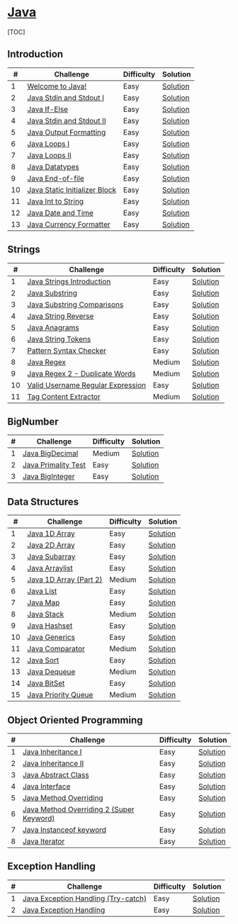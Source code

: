 # <u>Java</u>

[TOC]

## Introduction

| #    | Challenge                                                    | Difficulty | Solution                                                     |
| ---- | ------------------------------------------------------------ | ---------- | ------------------------------------------------------------ |
| 1    | [Welcome to Java!](https://www.hackerrank.com/challenges/welcome-to-java/problem) | Easy       | [Solution](https://github.com/Cassivellaunus/HackerRank/blob/master/LANGUAGE%20PROFICIENCY/Java/1.%20Introduction/Introduction%20-%20Welcome%20to%20Java!.java) |
| 2    | [Java Stdin and Stdout I](https://www.hackerrank.com/challenges/java-stdin-and-stdout-1/problem) | Easy       | [Solution](https://github.com/Cassivellaunus/HackerRank/blob/master/LANGUAGE%20PROFICIENCY/Java/1.%20Introduction/Introduction%20-%20Java%20Stdin%20and%20Stdout%20I.java) |
| 3    | [Java If-Else](https://www.hackerrank.com/challenges/java-if-else/problem) | Easy       | [Solution](https://github.com/Cassivellaunus/HackerRank/blob/master/LANGUAGE%20PROFICIENCY/Java/1.%20Introduction/Introduction%20-%20Java%20If-Else.java) |
| 4    | [Java Stdin and Stdout II](https://www.hackerrank.com/challenges/java-stdin-stdout/problem) | Easy       | [Solution](https://github.com/Cassivellaunus/HackerRank/blob/master/LANGUAGE%20PROFICIENCY/Java/1.%20Introduction/Introduction%20-%20Java%20Stdin%20and%20Stdout%20II.java) |
| 5    | [Java Output Formatting](https://www.hackerrank.com/challenges/java-output-formatting/problem) | Easy       | [Solution](https://github.com/Cassivellaunus/HackerRank/blob/master/LANGUAGE%20PROFICIENCY/Java/1.%20Introduction/Introduction%20-%20Java%20Output%20Formatting.java) |
| 6    | [Java Loops I](https://www.hackerrank.com/challenges/java-loops-i/problem) | Easy       | [Solution](https://github.com/Cassivellaunus/HackerRank/blob/master/LANGUAGE%20PROFICIENCY/Java/1.%20Introduction/Introduction%20-%20Java%20Loops%20I.java) |
| 7    | [Java Loops II](https://www.hackerrank.com/challenges/java-loops/problem) | Easy       | [Solution](https://github.com/Cassivellaunus/HackerRank/blob/master/LANGUAGE%20PROFICIENCY/Java/1.%20Introduction/Introduction%20-%20Java%20Loops%20II.java) |
| 8    | [Java Datatypes](https://www.hackerrank.com/challenges/java-datatypes/problem) | Easy       | [Solution](https://github.com/Cassivellaunus/HackerRank/blob/master/LANGUAGE%20PROFICIENCY/Java/1.%20Introduction/Introduction%20-%20Java%20Datatypes.java) |
| 9    | [Java End-of-file](https://www.hackerrank.com/challenges/java-end-of-file/problem) | Easy       | [Solution](https://github.com/Cassivellaunus/HackerRank/blob/master/LANGUAGE%20PROFICIENCY/Java/1.%20Introduction/Introduction%20-%20Java%20End-of-file.java) |
| 10   | [Java Static Initializer Block](https://www.hackerrank.com/challenges/java-static-initializer-block/problem) | Easy       | [Solution](https://github.com/Cassivellaunus/HackerRank/blob/master/LANGUAGE%20PROFICIENCY/Java/1.%20Introduction/Introduction%20-%20Java%20Static%20Initializer%20Block.java) |
| 11   | [Java Int to String](https://www.hackerrank.com/challenges/java-int-to-string/problem) | Easy       | [Solution](https://github.com/Cassivellaunus/HackerRank/blob/master/LANGUAGE%20PROFICIENCY/Java/1.%20Introduction/Introduction%20-%20Java%20Int%20to%20String.java) |
| 12   | [Java Date and Time](https://www.hackerrank.com/challenges/java-date-and-time/problem) | Easy       | [Solution](https://github.com/Cassivellaunus/HackerRank/blob/master/LANGUAGE%20PROFICIENCY/Java/1.%20Introduction/Introduction%20-%20Java%20Date%20and%20Time.java) |
| 13   | [Java Currency Formatter](https://www.hackerrank.com/challenges/java-currency-formatter/problem) | Easy       | [Solution](https://github.com/Cassivellaunus/HackerRank/blob/master/LANGUAGE%20PROFICIENCY/Java/1.%20Introduction/Introduction%20-%20Java%20Currency%20Formatter.java) |



## Strings

| #    | Challenge                                                    | Difficulty | Solution                                                     |
| ---- | ------------------------------------------------------------ | ---------- | ------------------------------------------------------------ |
| 1    | [Java Strings Introduction](https://www.hackerrank.com/challenges/java-strings-introduction/problem) | Easy       | [Solution](https://github.com/Cassivellaunus/HackerRank/blob/master/LANGUAGE%20PROFICIENCY/Java/2.%20Strings/Strings%20-%20Java%20Strings%20Introduction.java) |
| 2    | [Java Substring](https://www.hackerrank.com/challenges/java-substring/problem) | Easy       | [Solution](https://github.com/Cassivellaunus/HackerRank/blob/master/LANGUAGE%20PROFICIENCY/Java/2.%20Strings/Strings%20-%20Java%20Substring.java) |
| 3    | [Java Substring Comparisons](https://www.hackerrank.com/challenges/java-string-compare/problem) | Easy       | [Solution](https://github.com/Cassivellaunus/HackerRank/blob/master/LANGUAGE%20PROFICIENCY/Java/2.%20Strings/Strings%20-%20Java%20Substring%20Comparisons.java) |
| 4    | [Java String Reverse](https://www.hackerrank.com/challenges/java-string-reverse/problem) | Easy       | [Solution](https://github.com/Cassivellaunus/HackerRank/blob/master/LANGUAGE%20PROFICIENCY/Java/2.%20Strings/Strings%20-%20Java%20String%20Reverse.java) |
| 5    | [Java Anagrams](https://www.hackerrank.com/challenges/java-anagrams/problem) | Easy       | [Solution](https://github.com/Cassivellaunus/HackerRank/blob/master/LANGUAGE%20PROFICIENCY/Java/2.%20Strings/Strings%20-%20Java%20Anagrams.java) |
| 6    | [Java String Tokens](https://www.hackerrank.com/challenges/java-string-tokens/problem) | Easy       | [Solution](https://github.com/Cassivellaunus/HackerRank/blob/master/LANGUAGE%20PROFICIENCY/Java/2.%20Strings/Strings%20-%20Java%20String%20Tokens.java) |
| 7    | [Pattern Syntax Checker](https://www.hackerrank.com/challenges/pattern-syntax-checker/problem) | Easy       | [Solution](https://github.com/Cassivellaunus/HackerRank/blob/master/LANGUAGE%20PROFICIENCY/Java/2.%20Strings/Strings%20-%20Pattern%20Syntax%20Checker.java) |
| 8    | [Java Regex](https://www.hackerrank.com/challenges/java-regex/problem) | Medium     | [Solution](https://github.com/Cassivellaunus/HackerRank/blob/master/LANGUAGE%20PROFICIENCY/Java/2.%20Strings/Strings%20-%20Java%20Regex.java) |
| 9    | [Java Regex 2 - Duplicate Words](https://www.hackerrank.com/challenges/duplicate-word/problem) | Medium     | [Solution](https://github.com/Cassivellaunus/HackerRank/blob/master/LANGUAGE%20PROFICIENCY/Java/2.%20Strings/Strings%20-%20Java%20Regex%202%20-%20Duplicate%20Words.java) |
| 10   | [Valid Username Regular Expression](https://www.hackerrank.com/challenges/valid-username-checker/problem) | Easy       | [Solution](https://github.com/Cassivellaunus/HackerRank/blob/master/LANGUAGE%20PROFICIENCY/Java/2.%20Strings/Strings%20-%20Valid%20Username%20Regular%20Expression.java) |
| 11   | [Tag Content Extractor](https://www.hackerrank.com/challenges/tag-content-extractor/problem) | Medium     | [Solution](https://github.com/Cassivellaunus/HackerRank/blob/master/LANGUAGE%20PROFICIENCY/Java/2.%20Strings/Strings%20-%20Tag%20Content%20Extractor.java) |



## BigNumber



| #    | Challenge                                                    | Difficulty | Solution                                                     |
| ---- | ------------------------------------------------------------ | ---------- | ------------------------------------------------------------ |
| 1    | [Java BigDecimal](https://www.hackerrank.com/challenges/java-bigdecimal/problem) | Medium     | [Solution](https://github.com/Cassivellaunus/HackerRank/blob/master/LANGUAGE%20PROFICIENCY/Java/3.%20BigNumber/BigDecimal%20-%20Java%20BigDecimal.java) |
| 2    | [Java Primality Test](https://www.hackerrank.com/challenges/java-primality-test/problem) | Easy       | [Solution](https://github.com/Cassivellaunus/HackerRank/blob/master/LANGUAGE%20PROFICIENCY/Java/3.%20BigNumber/BigDecimal%20-%20Java%20Primality%20Test.java) |
| 3    | [Java BigInteger](https://www.hackerrank.com/challenges/java-biginteger/problem) | Easy       | [Solution](https://github.com/Cassivellaunus/HackerRank/blob/master/LANGUAGE%20PROFICIENCY/Java/3.%20BigNumber/BigDecimal%20-%20Java%20BigInteger.java) |



## Data Structures

| #    | Challenge                                                    | Difficulty | Solution                                                     |
| ---- | ------------------------------------------------------------ | ---------- | ------------------------------------------------------------ |
| 1    | [Java 1D Array](https://www.hackerrank.com/challenges/java-1d-array-introduction/problem) | Easy       | [Solution](https://github.com/Cassivellaunus/HackerRank/blob/master/LANGUAGE%20PROFICIENCY/Java/4.%20Data%20Structures/DS%20-%20Java%201D%20Array.java) |
| 2    | [Java 2D Array](https://www.hackerrank.com/challenges/java-2d-array/problem) | Easy       | [Solution](https://github.com/Cassivellaunus/HackerRank/blob/master/LANGUAGE%20PROFICIENCY/Java/4.%20Data%20Structures/DS%20-%20Java%202D%20Array.java) |
| 3    | [Java Subarray](https://www.hackerrank.com/challenges/java-negative-subarray/problem) | Easy       | [Solution](https://github.com/Cassivellaunus/HackerRank/blob/master/LANGUAGE%20PROFICIENCY/Java/4.%20Data%20Structures/DS%20-%20Java%20Subarray.java) |
| 4    | [Java Arraylist](https://www.hackerrank.com/challenges/java-arraylist/problem) | Easy       | [Solution](https://github.com/Cassivellaunus/HackerRank/blob/master/LANGUAGE%20PROFICIENCY/Java/4.%20Data%20Structures/DS%20-%20Java%20Arraylist.java) |
| 5    | [Java 1D Array (Part 2)](https://www.hackerrank.com/challenges/java-1d-array/problem) | Medium     | [Solution](https://github.com/Cassivellaunus/HackerRank/blob/master/LANGUAGE%20PROFICIENCY/Java/4.%20Data%20Structures/DS%20-%20Java%201D%20Array%20(Part%202).java) |
| 6    | [Java List](https://www.hackerrank.com/challenges/java-list/problem) | Easy       | [Solution](https://github.com/Cassivellaunus/HackerRank/blob/master/LANGUAGE%20PROFICIENCY/Java/4.%20Data%20Structures/DS%20-%20Java%20List.java) |
| 7    | [Java Map](https://www.hackerrank.com/challenges/phone-book/problem) | Easy       | [Solution](https://github.com/Cassivellaunus/HackerRank/blob/master/LANGUAGE%20PROFICIENCY/Java/4.%20Data%20Structures/DS%20-%20Java%20Map.java) |
| 8    | [Java Stack](https://www.hackerrank.com/challenges/java-stack/problem) | Medium     | [Solution](https://github.com/Cassivellaunus/HackerRank/blob/master/LANGUAGE%20PROFICIENCY/Java/4.%20Data%20Structures/DS%20-%20Java%20Stack.java) |
| 9    | [Java Hashset](https://www.hackerrank.com/challenges/java-hashset/problem) | Easy       | [Solution](https://github.com/Cassivellaunus/HackerRank/blob/master/LANGUAGE%20PROFICIENCY/Java/4.%20Data%20Structures/DS%20-%20Java%20Hashset.java) |
| 10   | [Java Generics](https://www.hackerrank.com/challenges/java-generics/problem) | Easy       | [Solution](https://github.com/Cassivellaunus/HackerRank/blob/master/LANGUAGE%20PROFICIENCY/Java/4.%20Data%20Structures/DS%20-%20Java%20Generics.java) |
| 11   | [Java Comparator](https://www.hackerrank.com/challenges/java-comparator/problem) | Medium     | [Solution](https://github.com/Cassivellaunus/HackerRank/blob/master/LANGUAGE%20PROFICIENCY/Java/4.%20Data%20Structures/DS%20-%20Java%20Comparator.java) |
| 12   | [Java Sort](https://www.hackerrank.com/challenges/java-sort/problem) | Easy       | [Solution](https://github.com/Cassivellaunus/HackerRank/blob/master/LANGUAGE%20PROFICIENCY/Java/4.%20Data%20Structures/DS%20-%20Java%20Sort.java) |
| 13   | [Java Dequeue](https://www.hackerrank.com/challenges/java-dequeue/problem) | Medium     | [Solution](https://github.com/Cassivellaunus/HackerRank/blob/master/LANGUAGE%20PROFICIENCY/Java/4.%20Data%20Structures/DS%20-%20Java%20Dequeue.java) |
| 14   | [Java BitSet](https://www.hackerrank.com/challenges/java-bitset/problem) | Easy       | [Solution](https://github.com/Cassivellaunus/HackerRank/blob/master/LANGUAGE%20PROFICIENCY/Java/4.%20Data%20Structures/DS%20-%20Java%20BitSet.java) |
| 15   | [Java Priority Queue](https://www.hackerrank.com/challenges/java-priority-queue/problem) | Medium     | [Solution](https://github.com/Cassivellaunus/HackerRank/blob/master/LANGUAGE%20PROFICIENCY/Java/4.%20Data%20Structures/DS%20-%20Java%20Priority%20Queue.java) |



## Object Oriented Programming

| #    | Challenge                                                    | Difficulty | Solution                                                     |
| ---- | ------------------------------------------------------------ | ---------- | ------------------------------------------------------------ |
| 1    | [Java Inheritance I](https://www.hackerrank.com/challenges/java-inheritance-1/problem) | Easy       | [Solution](https://github.com/Cassivellaunus/HackerRank/blob/master/LANGUAGE%20PROFICIENCY/Java/5.%20Object%20Oriented%20Programming/OOP%20-%20Java%20Inheritance%20I.java) |
| 2    | [Java Inheritance II](https://www.hackerrank.com/challenges/java-inheritance-2/problem) | Easy       | [Solution](https://github.com/Cassivellaunus/HackerRank/blob/master/LANGUAGE%20PROFICIENCY/Java/5.%20Object%20Oriented%20Programming/OOP%20-%20Java%20Inheritance%20II.java) |
| 3    | [Java Abstract Class](https://www.hackerrank.com/challenges/java-abstract-class/problem) | Easy       | [Solution](https://github.com/Cassivellaunus/HackerRank/blob/master/LANGUAGE%20PROFICIENCY/Java/5.%20Object%20Oriented%20Programming/OOP%20-%20Java%20Abstract%20Class.java) |
| 4    | [Java Interface](https://www.hackerrank.com/challenges/java-interface/problem) | Easy       | [Solution](https://www.hackerrank.com/challenges/java-interface/problem) |
| 5    | [Java Method Overriding](https://www.hackerrank.com/challenges/java-method-overriding/problem) | Easy       | [Solution](https://github.com/Cassivellaunus/HackerRank/blob/master/LANGUAGE%20PROFICIENCY/Java/5.%20Object%20Oriented%20Programming/OOP%20-%20Java%20Method%20Overriding.java) |
| 6    | [Java Method Overriding 2 (Super Keyword)](https://www.hackerrank.com/challenges/java-method-overriding-2-super-keyword/problem) | Easy       | [Solution](https://github.com/Cassivellaunus/HackerRank/blob/master/LANGUAGE%20PROFICIENCY/Java/5.%20Object%20Oriented%20Programming/OOP%20-%20Java%20Method%20Overriding%202%20(Super%20Keyword).java) |
| 7    | [Java Instanceof keyword](https://www.hackerrank.com/challenges/java-instanceof-keyword/problem) | Easy       | [Solution](https://github.com/Cassivellaunus/HackerRank/blob/master/LANGUAGE%20PROFICIENCY/Java/5.%20Object%20Oriented%20Programming/OOP%20-%20Java%20Instanceof%20keyword.java) |
| 8    | [Java Iterator](https://www.hackerrank.com/challenges/java-iterator/problem) | Easy       | [Solution](https://github.com/Cassivellaunus/HackerRank/blob/master/LANGUAGE%20PROFICIENCY/Java/5.%20Object%20Oriented%20Programming/OOP%20-%20Java%20Iterator.java) |



## Exception Handling

| #    | Challenge                                                    | Difficulty | Solution                                                     |
| ---- | ------------------------------------------------------------ | ---------- | ------------------------------------------------------------ |
| 1    | [Java Exception Handling (Try-catch)](https://www.hackerrank.com/challenges/java-exception-handling-try-catch/problem) | Easy       | [Solution](https://github.com/Cassivellaunus/HackerRank/blob/master/LANGUAGE%20PROFICIENCY/Java/6.%20Exception%20Handling/ExH%20-%20Java%20Exception%20Handling%20(Try-catch).java) |
| 2    | [Java Exception Handling](https://www.hackerrank.com/challenges/java-exception-handling/problem) | Easy       | [Solution](https://github.com/Cassivellaunus/HackerRank/blob/master/LANGUAGE%20PROFICIENCY/Java/6.%20Exception%20Handling/ExH%20-%20Java%20Exception%20Handling.java) |

